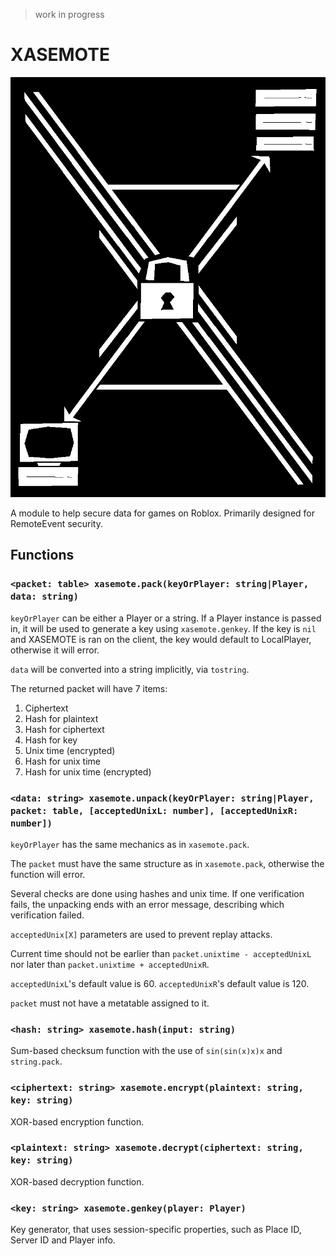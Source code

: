 > work in progress

# XASEMOTE

![XASEMOTE](logo.png) 

A module to help secure data for games on Roblox. Primarily designed for RemoteEvent security.

## Functions 

### `<packet: table> xasemote.pack(keyOrPlayer: string|Player, data: string)`

`keyOrPlayer` can be either a Player or a string. If a Player instance is passed in, it will be used to generate a key using `xasemote.genkey`. If the key is `nil` and XASEMOTE is ran on the client, the key would default to LocalPlayer, otherwise it will error.

`data` will be converted into a string implicitly, via `tostring`.

The returned packet will have 7 items:
1. Ciphertext
2. Hash for plaintext
3. Hash for ciphertext
4. Hash for key
5. Unix time (encrypted)
6. Hash for unix time 
7. Hash for unix time (encrypted)

### `<data: string> xasemote.unpack(keyOrPlayer: string|Player, packet: table, [acceptedUnixL: number], [acceptedUnixR: number])`

`keyOrPlayer` has the same mechanics as in `xasemote.pack`.

The `packet` must have the same structure as in `xasemote.pack`, otherwise the function will error.

Several checks are done using hashes and unix time. If one verification fails, the unpacking ends with an error message, describing which verification failed.

`acceptedUnix[X]` parameters are used to prevent replay attacks.

Current time should not be earlier than `packet.unixtime - acceptedUnixL` nor later than `packet.unixtime + acceptedUnixR`.

`acceptedUnixL`'s default value is 60.
`acceptedUnixR`'s default value is 120.

`packet` must not have a metatable assigned to it.

### `<hash: string> xasemote.hash(input: string)`

Sum-based checksum function with the use of `sin(sin(x)x)x` and `string.pack`.

### `<ciphertext: string> xasemote.encrypt(plaintext: string, key: string)`

XOR-based encryption function.

### `<plaintext: string> xasemote.decrypt(ciphertext: string, key: string)`

XOR-based decryption function.

### `<key: string> xasemote.genkey(player: Player)`

Key generator, that uses session-specific properties, such as Place ID, Server ID and Player info.
